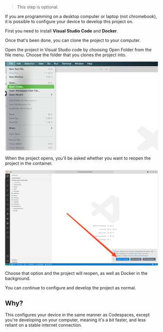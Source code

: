 > This step is optional.

If you are programming on a desktop computer or laptop (not chromebook), it is possible to configure your device to develop this project on.

First you need to install **Visual Studio Code** and **Docker**.

Once that's been done, you can clone the project to your computer. 


Open the project in Visual Studio code by choosing Open Folder from the file menu. Choose the folder that you clones the project into.

![vsCodeOpen](/WebDev/_shared/Projects/ANH/images/vsCodeOpen.png)

When the project opens, you'll be asked whether you want to reopen the project in the container.

![vsCodeOpenInContainer](/WebDev/_shared/Projects/ANH/images/vsCodeOpenInContainer.png)

Choose that option and the project will reopen, as well as Docker in the background. 

You can continue to configure and develop the project as normal.

## Why?

This configures your device in the same manner as Codespaces, except you're developing on your computer, meaning it's a bit faster, and less reliant on a stable internet connection.
